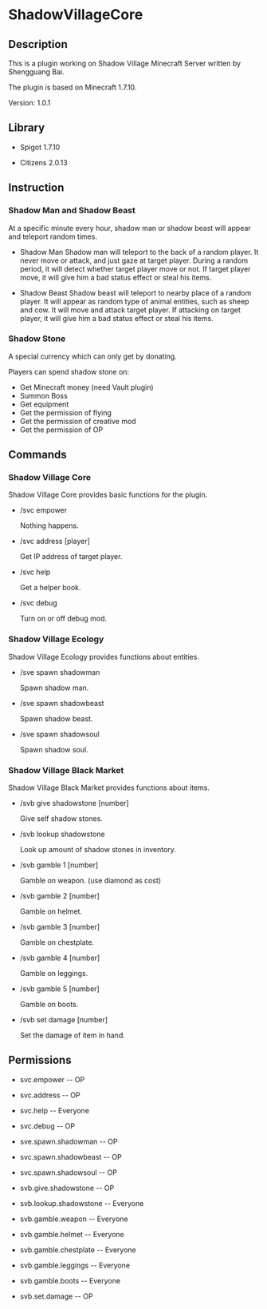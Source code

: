 # ShadowVillageCore

## Description

This is a plugin working on Shadow Village Minecraft Server written by Shengguang Bai.

The plugin is based on Minecraft 1.7.10.

Version: 1.0.1

## Library

* Spigot 1.7.10

* Citizens 2.0.13

## Instruction

### Shadow Man and Shadow Beast

At a specific minute every hour, shadow man or shadow beast will appear and teleport random times. 

* Shadow Man
Shadow man will teleport to the back of a random player. It never move or attack, and just gaze at target player.
During a random period, it will detect whether target player move or not. If target player move, it will give him a bad status effect or steal his items.

* Shadow Beast
Shadow beast will teleport to nearby place of a random player. It will appear as random type of animal entities, such as sheep and cow. It will move and attack target player. If attacking on target player, it will give him a bad status effect or steal his items.

### Shadow Stone

A special currency which can only get by donating.

Players can spend shadow stone on:

* Get Minecraft money (need Vault plugin)
* Summon Boss
* Get equipment
* Get the permission of flying
* Get the permission of creative mod
* Get the permission of OP

## Commands

### Shadow Village Core

Shadow Village Core provides basic functions for the plugin. 

* /svc empower

  Nothing happens.

* /svc address [player]

  Get IP address of target player.
  
* /svc help

  Get a helper book.
  
* /svc debug

  Turn on or off debug mod.

### Shadow Village Ecology
Shadow Village Ecology provides functions about entities.

* /sve spawn shadowman

  Spawn shadow man.

* /sve spawn shadowbeast

  Spawn shadow beast.
  
* /sve spawn shadowsoul

  Spawn shadow soul.

### Shadow Village Black Market
Shadow Village Black Market provides functions about items.

* /svb give shadowstone [number]

  Give self shadow stones.

* /svb lookup shadowstone

  Look up amount of shadow stones in inventory.

* /svb gamble 1 [number]

  Gamble on weapon. (use diamond as cost)

* /svb gamble 2 [number]

  Gamble on helmet.

* /svb gamble 3 [number]

  Gamble on chestplate.

* /svb gamble 4 [number]

  Gamble on leggings.

* /svb gamble 5 [number]

  Gamble on boots.

* /svb set damage [number]

  Set the damage of item in hand.

## Permissions

* svc.empower -- OP

* svc.address -- OP

* svc.help -- Everyone

* svc.debug -- OP

* sve.spawn.shadowman -- OP

* svc.spawn.shadowbeast -- OP

* svc.spawn.shadowsoul -- OP

* svb.give.shadowstone -- OP

* svb.lookup.shadowstone -- Everyone

* svb.gamble.weapon -- Everyone

* svb.gamble.helmet -- Everyone

* svb.gamble.chestplate -- Everyone

* svb.gamble.leggings -- Everyone

* svb.gamble.boots -- Everyone

* svb.set.damage -- OP
